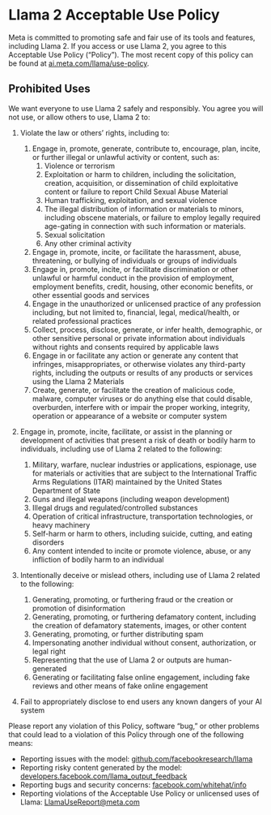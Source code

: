 # Llama 2 Acceptable Use Policy

Meta is committed to promoting safe and fair use of its tools and features,
including Llama 2. If you access or use Llama 2, you agree to this Acceptable
Use Policy (“Policy”). The most recent copy of this policy can be found at
[ai.meta.com/llama/use-policy](http://ai.meta.com/llama/use-policy).

## Prohibited Uses

We want everyone to use Llama 2 safely and responsibly. You agree you will not
use, or allow others to use, Llama 2 to:

1. Violate the law or others’ rights, including to:

   1. Engage in, promote, generate, contribute to, encourage, plan, incite, or
      further illegal or unlawful activity or content, such as:
      1. Violence or terrorism
      2. Exploitation or harm to children, including the solicitation, creation,
         acquisition, or dissemination of child exploitative content or failure
         to report Child Sexual Abuse Material
      3. Human trafficking, exploitation, and sexual violence
      4. The illegal distribution of information or materials to minors,
         including obscene materials, or failure to employ legally required
         age-gating in connection with such information or materials.
      5. Sexual solicitation
      6. Any other criminal activity
   2. Engage in, promote, incite, or facilitate the harassment, abuse,
      threatening, or bullying of individuals or groups of individuals
   3. Engage in, promote, incite, or facilitate discrimination or other unlawful
      or harmful conduct in the provision of employment, employment benefits,
      credit, housing, other economic benefits, or other essential goods and
      services
   4. Engage in the unauthorized or unlicensed practice of any profession
      including, but not limited to, financial, legal, medical/health, or
      related professional practices
   5. Collect, process, disclose, generate, or infer health, demographic, or
      other sensitive personal or private information about individuals without
      rights and consents required by applicable laws
   6. Engage in or facilitate any action or generate any content that infringes,
      misappropriates, or otherwise violates any third-party rights, including
      the outputs or results of any products or services using the Llama 2
      Materials
   7. Create, generate, or facilitate the creation of malicious code, malware,
      computer viruses or do anything else that could disable, overburden,
      interfere with or impair the proper working, integrity, operation or
      appearance of a website or computer system

2. Engage in, promote, incite, facilitate, or assist in the planning or
   development of activities that present a risk of death or bodily harm to
   individuals, including use of Llama 2 related to the following:

   1. Military, warfare, nuclear industries or applications, espionage, use for
      materials or activities that are subject to the International Traffic Arms
      Regulations (ITAR) maintained by the United States Department of State
   2. Guns and illegal weapons (including weapon development)
   3. Illegal drugs and regulated/controlled substances
   4. Operation of critical infrastructure, transportation technologies, or
      heavy machinery
   5. Self-harm or harm to others, including suicide, cutting, and eating
      disorders
   6. Any content intended to incite or promote violence, abuse, or any
      infliction of bodily harm to an individual

3. Intentionally deceive or mislead others, including use of Llama 2 related to
   the following:
   1. Generating, promoting, or furthering fraud or the creation or promotion of
      disinformation
   2. Generating, promoting, or furthering defamatory content, including the
      creation of defamatory statements, images, or other content
   3. Generating, promoting, or further distributing spam
   4. Impersonating another individual without consent, authorization, or legal
      right
   5. Representing that the use of Llama 2 or outputs are human-generated
   6. Generating or facilitating false online engagement, including fake reviews
      and other means of fake online engagement
4. Fail to appropriately disclose to end users any known dangers of your AI
   system

Please report any violation of this Policy, software “bug,” or other problems
that could lead to a violation of this Policy through one of the following
means:

- Reporting issues with the model:
  [github.com/facebookresearch/llama](http://github.com/facebookresearch/llama)
- Reporting risky content generated by the model:
  [developers.facebook.com/llama_output_feedback](http://developers.facebook.com/llama_output_feedback)
- Reporting bugs and security concerns:
  [facebook.com/whitehat/info](http://facebook.com/whitehat/info)
- Reporting violations of the Acceptable Use Policy or unlicensed uses of Llama:
  [LlamaUseReport@meta.com](mailto:LlamaUseReport@meta.com)
